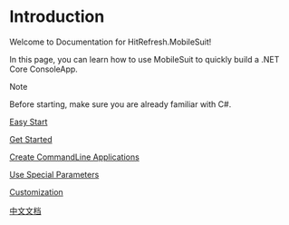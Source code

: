 # Introduction

Welcome to Documentation for HitRefresh.MobileSuit!

In this page, you can learn how to use MobileSuit to quickly build a .NET Core ConsoleApp.
>[!NOTE]
>Before starting, make sure you are already familiar with C#.

[Easy Start](./QuickStart.md)

[Get Started](./GetStarted.md)

[Create CommandLine Applications](./CreateCommandLineApplication.md)

[Use Special Parameters](./UseSpecialParameters.md)

[Customization](./Customization.md)

[中文文档](./zh_Hans/intro.md)